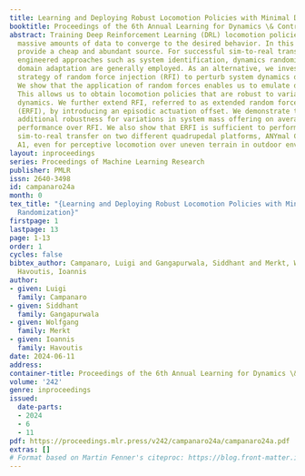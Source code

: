 ```yaml
---
title: Learning and Deploying Robust Locomotion Policies with Minimal Dynamics Randomization
booktitle: Proceedings of the 6th Annual Learning for Dynamics \& Control Conference
abstract: Training Deep Reinforcement Learning (DRL) locomotion policies often require
  massive amounts of data to converge to the desired behavior. In this regard, simulators
  provide a cheap and abundant source. For successful sim-to-real transfer, xhaustively
  engineered approaches such as system identification, dynamics randomization, and
  domain adaptation are generally employed. As an alternative, we investigate a simple
  strategy of random force injection (RFI) to perturb system dynamics during training.
  We show that the application of random forces enables us to emulate dynamics randomization.
  This allows us to obtain locomotion policies that are robust to variations in system
  dynamics. We further extend RFI, referred to as extended random force injection
  (ERFI), by introducing an episodic actuation offset. We demonstrate that ERFI provides
  additional robustness for variations in system mass offering on average a 53% improved
  performance over RFI. We also show that ERFI is sufficient to perform a successful
  sim-to-real transfer on two different quadrupedal platforms, ANYmal C and Unitree
  A1, even for perceptive locomotion over uneven terrain in outdoor environments.
layout: inproceedings
series: Proceedings of Machine Learning Research
publisher: PMLR
issn: 2640-3498
id: campanaro24a
month: 0
tex_title: "{Learning and Deploying Robust Locomotion Policies with Minimal Dynamics
  Randomization}"
firstpage: 1
lastpage: 13
page: 1-13
order: 1
cycles: false
bibtex_author: Campanaro, Luigi and Gangapurwala, Siddhant and Merkt, Wolfgang and
  Havoutis, Ioannis
author:
- given: Luigi
  family: Campanaro
- given: Siddhant
  family: Gangapurwala
- given: Wolfgang
  family: Merkt
- given: Ioannis
  family: Havoutis
date: 2024-06-11
address:
container-title: Proceedings of the 6th Annual Learning for Dynamics \& Control Conference
volume: '242'
genre: inproceedings
issued:
  date-parts:
  - 2024
  - 6
  - 11
pdf: https://proceedings.mlr.press/v242/campanaro24a/campanaro24a.pdf
extras: []
# Format based on Martin Fenner's citeproc: https://blog.front-matter.io/posts/citeproc-yaml-for-bibliographies/
---
```

